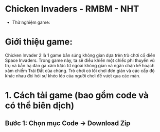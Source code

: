 # Chicken Invaders  - RMBM - NHT

- Thử nghiệm game:
  
# Giới thiệu game: 
Chicken Invader 2 là 1 game bắn súng không gian dựa trên trò chơi cổ điển Space Invaders. Trong game này, ta sẽ điều khiển một chiếc phi thuyền vũ trụ và bắn hạ đàn gà xâm lược từ ngoài không gian và ngăn chặn kế hoạch xâm chiếm Trái Đất của chúng. Trò chơi có lối chơi đơn giản và các cấp độ khác nhau đòi hỏi sự khéo léo của người chơi để vượt qua các màn.

# 1. Cách tải game (bao gồm code và có thể biên dịch)
## Bước 1: Chọn mục Code -> Download Zip 

